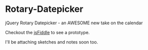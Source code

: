 Rotary-Datepicker
=================

jQuery Rotary Datepicker - an AWESOME new take on the calendar

Checkout the [jsFiddle](http://jsfiddle.net/ProLoser/QyNhB/) to see a prototype.

I'll be attaching sketches and notes soon too.